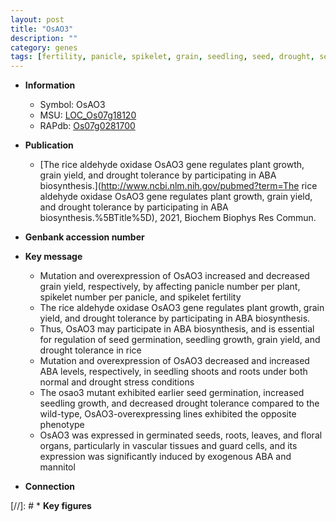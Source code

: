```yaml
---
layout: post
title: "OsAO3"
description: ""
category: genes
tags: [fertility, panicle, spikelet, grain, seedling, seed, drought, seed germination, tolerance, grain yield,  ABA , drought tolerance, stress, floral, spikelet number, plant growth, floral organ, ABA, drought stress, drought stress , seedling growth, ABA biosynthesis]
---
```


* **Information**  
    + Symbol: OsAO3  
    + MSU: [LOC_Os07g18120](http://rice.uga.edu/cgi-bin/ORF_infopage.cgi?orf=LOC_Os07g18120)  
    + RAPdb: [Os07g0281700](http://rapdb.dna.affrc.go.jp/viewer/gbrowse_details/irgsp1?name=Os07g0281700)  

* **Publication**  
    + [The rice aldehyde oxidase OsAO3 gene regulates plant growth, grain yield, and drought tolerance by participating in ABA biosynthesis.](http://www.ncbi.nlm.nih.gov/pubmed?term=The rice aldehyde oxidase OsAO3 gene regulates plant growth, grain yield, and drought tolerance by participating in ABA biosynthesis.%5BTitle%5D), 2021, Biochem Biophys Res Commun.

* **Genbank accession number**  

* **Key message**  
    + Mutation and overexpression of OsAO3 increased and decreased grain yield, respectively, by affecting panicle number per plant, spikelet number per panicle, and spikelet fertility
    + The rice aldehyde oxidase OsAO3 gene regulates plant growth, grain yield, and drought tolerance by participating in ABA biosynthesis.
    + Thus, OsAO3 may participate in ABA biosynthesis, and is essential for regulation of seed germination, seedling growth, grain yield, and drought tolerance in rice
    + Mutation and overexpression of OsAO3 decreased and increased ABA levels, respectively, in seedling shoots and roots under both normal and drought stress conditions
    + The osao3 mutant exhibited earlier seed germination, increased seedling growth, and decreased drought tolerance compared to the wild-type, OsAO3-overexpressing lines exhibited the opposite phenotype
    + OsAO3 was expressed in germinated seeds, roots, leaves, and floral organs, particularly in vascular tissues and guard cells, and its expression was significantly induced by exogenous ABA and mannitol

* **Connection**  

[//]: # * **Key figures**  


